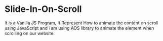 # Slide-In-On-Scroll
It is a Vanilla JS Program, It Represent How to animate the content on scroll using JavaScript and  i am using AOS library to animate the element when scrolling on our website. 

